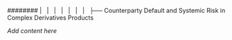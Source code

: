 ######## |   |   |   |   |   |   |   ├── Counterparty Default and Systemic Risk in Complex Derivatives Products

*Add content here*